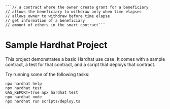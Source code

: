     ```// a contract where the owner create grant for a beneficiary
    // allows the beneficiary to withdraw only when time elapses
    // allows owner to withdraw before time elapse
    // get information of a beneficiary
    // amount of ethers in the smart contract```




# Sample Hardhat Project

This project demonstrates a basic Hardhat use case. It comes with a sample contract, a test for that contract, and a script that deploys that contract.

Try running some of the following tasks:

```shell
npx hardhat help
npx hardhat test
GAS_REPORT=true npx hardhat test
npx hardhat node
npx hardhat run scripts/deploy.ts
```

